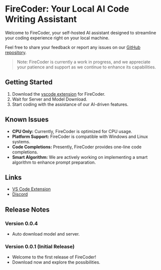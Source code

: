 # FireCoder: Your Local AI Code Writing Assistant

Welcome to FireCoder, your self-hosted AI assistant designed to streamline your coding experience right on your local machine.

Feel free to share your feedback or report any issues on our [GitHub repository](https://github.com/FireCoderAI/firecoder).

> Note: FireCoder is currently a work in progress, and we appreciate your patience and support as we continue to enhance its capabilities.

## Getting Started

1. Download the [vscode extension](https://marketplace.visualstudio.com/items?itemName=FireCoder.firecoder) for FireCoder.
2. Wait for Server and Model Download.
3. Start coding with the assistance of our AI-driven features.

## Known Issues

- **CPU Only:** Currently, FireCoder is optimized for CPU usage.
- **Platform Support:** FireCoder is compatible with Windows and Linux systems.
- **Code Completions:** Presently, FireCoder provides one-line code completions.
- **Smart Algorithm:** We are actively working on implementing a smart algorithm to enhance prompt preparation.

## Links

- [VS Code Extension](https://marketplace.visualstudio.com/items?itemName=FireCoder.firecoder)
- [Discord](https://discord.gg/G4Bn4a6wKc)

## Release Notes

### Version 0.0.4

- Auto download model and server.

### Version 0.0.1 (Initial Release)

- Welcome to the first release of FireCoder!
- Download now and explore the possibilities.
